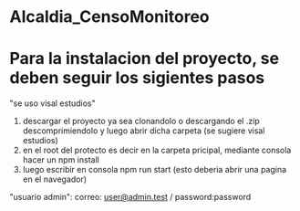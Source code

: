 # Alcaldia_CensoMonitoreo

# Para la instalacion del proyecto, se deben seguir los sigientes pasos

"se uso visal estudios"

1) descargar el proyecto ya sea clonandolo o descargando el .zip descomprimiendolo y luego abrir dicha carpeta (se sugiere visal estudios)
2) en el root del protecto es decir en la carpeta pricipal, mediante consola hacer un npm install
3) luego escribir en consola npm run start (esto deberia abrir una pagina en el navegador)


"usuario admin": correo: user@admin.test  /  password:password
